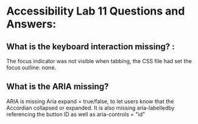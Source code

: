 # Accessibility Lab 11 Questions and Answers:

## What is the keyboard interaction missing? :
The focus indicator was not visible when tabbing, the CSS file had set the focus outline: none.  	

## What is the ARIA missing?
ARIA is missing Aria expand = true/false, to let users know that the Accordian collapsed or expanded.  It is also missing aria-labelledby referencing the button ID as well as aria-controls = "id"  
